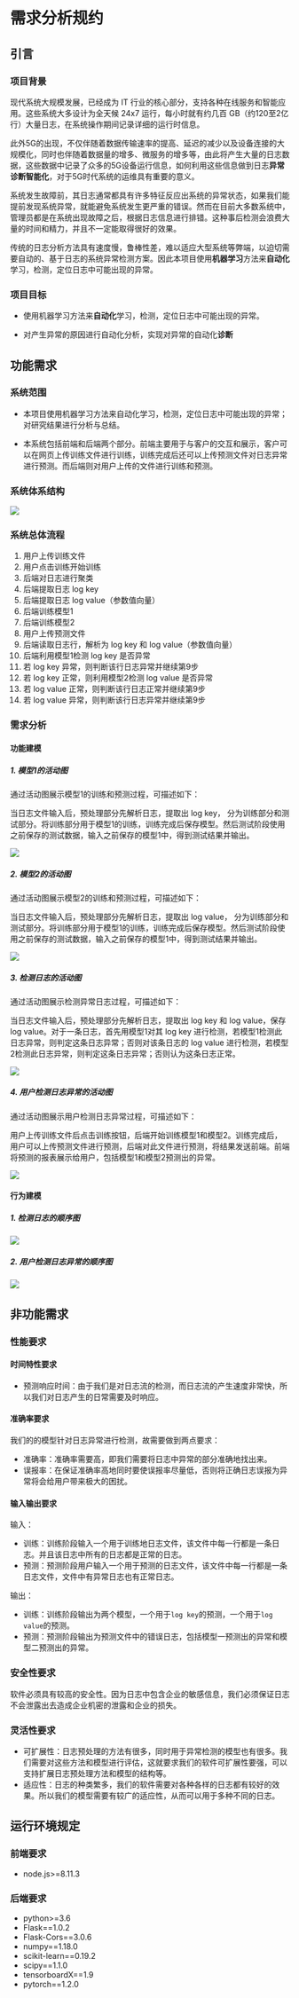 # 需求分析规约



## 引言



### 项目背景

现代系统大规模发展，已经成为 IT 行业的核心部分，支持各种在线服务和智能应用。这些系统大多设计为全天候 24x7 运行，每小时就有约几百 GB（约120至2亿行）大量日志，在系统操作期间记录详细的运行时信息。

此外5G的出现，不仅伴随着数据传输速率的提高、延迟的减少以及设备连接的大规模化，同时也伴随着数据量的增多、微服务的增多等，由此将产生大量的日志数据，这些数据中记录了众多的5G设备运行信息，如何利用这些信息做到日志**异常诊断智能化**，对于5G时代系统的运维具有重要的意义。

系统发生故障前，其日志通常都具有许多特征反应出系统的异常状态，如果我们能提前发现系统异常，就能避免系统发生更严重的错误。然而在目前大多数系统中，管理员都是在系统出现故障之后，根据日志信息进行排错。这种事后检测会浪费大量的时间和精力，并且不一定能取得很好的效果。

传统的日志分析方法具有速度慢，鲁棒性差，难以适应大型系统等弊端，以迫切需要自动的、基于日志的系统异常检测方案。因此本项目使用**机器学习**方法来**自动化**学习，检测，定位日志中可能出现的异常。



### 项目目标

* 使用机器学习方法来**自动化**学习，检测，定位日志中可能出现的异常。

* 对产生异常的原因进行自动化分析，实现对异常的自动化**诊断**



## 功能需求



### 系统范围

- 本项目使用机器学习方法来自动化学习，检测，定位日志中可能出现的异常；对研究结果进行分析与总结。

- 本系统包括前端和后端两个部分。前端主要用于与客户的交互和展示，客户可以在网页上传训练文件进行训练，训练完成后还可以上传预测文件对日志异常进行预测。而后端则对用户上传的文件进行训练和预测。



### 系统体系结构

![](./pics/概要设计.png)



### 系统总体流程

1. 用户上传训练文件
2. 用户点击训练开始训练
3. 后端对日志进行聚类
4. 后端提取日志 log key
5. 后端提取日志 log value（参数值向量）
6. 后端训练模型1
7. 后端训练模型2
8. 用户上传预测文件
9. 后端读取日志行，解析为 log key 和 log value（参数值向量）
10. 后端利用模型1检测 log key 是否异常
11. 若 log key 异常，则判断该行日志异常并继续第9步
12. 若 log key 正常，则利用模型2检测 log value 是否异常
13. 若 log value 正常，则判断该行日志正常并继续第9步
14. 若 log value 异常，则判断该行日志异常并继续第9步



### 需求分析

#### 功能建模

##### 1. 模型1的活动图

通过活动图展示模型1的训练和预测过程，可描述如下：

当日志文件输入后，预处理部分先解析日志，提取出 log key， 分为训练部分和测试部分。将训练部分用于模型1的训练，训练完成后保存模型。然后测试阶段使用之前保存的测试数据，输入之前保存的模型1中，得到测试结果并输出。

![](./pics/model1_activity.png)

##### 2. 模型2的活动图

通过活动图展示模型2的训练和预测过程，可描述如下：

当日志文件输入后，预处理部分先解析日志，提取出 log value， 分为训练部分和测试部分。将训练部分用于模型1的训练，训练完成后保存模型。然后测试阶段使用之前保存的测试数据，输入之前保存的模型1中，得到测试结果并输出。

![](./pics/model2_activity.png)

##### 3. 检测日志的活动图

通过活动图展示检测异常日志过程，可描述如下：

当日志文件输入后，预处理部分先解析日志，提取出 log key 和 log value，保存 log value。对于一条日志，首先用模型1对其 log key 进行检测，若模型1检测此日志异常，则判定这条日志异常；否则对该条日志的 log value 进行检测，若模型2检测此日志异常，则判定这条日志异常；否则认为这条日志正常。

![](./pics/predict_activity.png)

##### 4. 用户检测日志异常的活动图

通过活动图展示用户检测日志异常过程，可描述如下：

用户上传训练文件后点击训练按钮，后端开始训练模型1和模型2。训练完成后，用户可以上传预测文件进行预测，后端对此文件进行预测，将结果发送前端。前端将预测的报表展示给用户，包括模型1和模型2预测出的异常。

![](./pics/user_activity.png)

#### 行为建模

##### 1. 检测日志的顺序图

![](./pics/predict_seq.png)

##### 2. 用户检测日志异常的顺序图

![](./pics/user_seq.png)



## 非功能需求



### 性能要求

#### 时间特性要求

- 预测响应时间：由于我们是对日志流的检测，而日志流的产生速度非常快，所以我们对日志产生的日常需要及时响应。

#### 准确率要求

我们的的模型针对日志异常进行检测，故需要做到两点要求：

- 准确率：准确率需要高，即我们需要将日志中异常的部分准确地找出来。
- 误报率：在保证准确率高地同时要使误报率尽量低，否则将正确日志误报为异常将会给用户带来极大的困扰。

#### 输入输出要求

输入：

- 训练：训练阶段输入一个用于训练地日志文件，该文件中每一行都是一条日志。并且该日志中所有的日志都是正常的日志。
- 预测：预测阶段用户输入一个用于预测的日志文件，该文件中每一行都是一条日志文件，文件中有异常日志也有正常日志。

输出：

- 训练：训练阶段输出为两个模型，一个用于`log key`的预测，一个用于`log value`的预测。
- 预测：预测阶段输出为预测文件中的错误日志，包括模型一预测出的异常和模型二预测出的异常。



### 安全性要求

软件必须具有较高的安全性。因为日志中包含企业的敏感信息，我们必须保证日志不会泄露出去造成企业机密的泄露和企业的损失。



### 灵活性要求

- 可扩展性：日志预处理的方法有很多，同时用于异常检测的模型也有很多。我们需要对这些方法和模型进行评估，这就要求我们的软件可扩展性要强，可以支持扩展日志预处理方法和模型的结构等。
- 适应性：日志的种类繁多，我们的软件需要对各种各样的日志都有较好的效果。所以我们的模型需要有较广的适应性，从而可以用于多种不同的日志。



## 运行环境规定



### 前端要求

- node.js>=8.11.3



### 后端要求

* python>=3.6
* Flask==1.0.2
* Flask-Cors==3.0.6
* numpy==1.18.0
* scikit-learn==0.19.2
* scipy==1.1.0
* tensorboardX==1.9
* pytorch==1.2.0